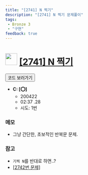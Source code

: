 ```yaml
---
title: "[2741] N 찍기"
description: "[2741] N 찍기 문제풀이"
tags: 
 - Bronze 3
 - "구현"
feedback: true
---
```

<h1><img src="https://doky.space/assets/icpclev/b3.svg" height="37px"> <a href="http://icpc.me/2741" target="_blank">[2741] N 찍기</a></h1>

<a href="https://github.com/DokySp/acmicpc-practice/tree/master/2741"><button class="btn btn-info">코드 보러가기</button></a>

- **C: [:o:]**
  - 200422
  - 02:37 .28 
  - 시도: 1번

### 메모
 - 그냥 간단한, 초보적인 반복문 문제.

### 참고
 - `기찍 N`를 반대로 하면..?
 - [[2742번 문제]](http://icpc.me/2742)
